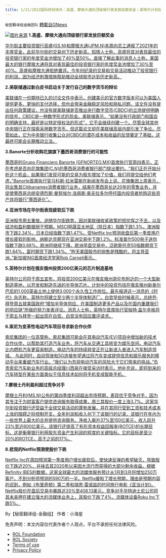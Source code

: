 ```yaml
---
title: 1/21/2022国际财经快讯：高盛、摩根大通向顶级银行家发放巨额奖金；英特尔计划投资200亿美元芯片制造基地
---
```

`秘密翻译组金融团队` [轉載自GNews](https://gnews.org/zh-hans/1890123/)

![](https://assets.gnews.org/wp-content/uploads/2022/01/图片1-130.png)[图片来源](https://www.reuters.com/)
**1.高盛、摩根大通向顶级银行家发放巨额奖金**

[华尔街主要投资银行高盛(GS.N)和摩根大通(JPM.N)本周向员工通报了2021年的丰厚奖金，此前华尔街的交易创下历史新高。知情人士称，高盛将其对表现最佳的投资银行家的年度奖金池增加了40%至50%。直接了解此事的消息人士称，美国最大的银行摩根大通将其对表现最佳的投资银行家的年度奖金池增加了30%至40%。高盛和摩根大通拒绝置评。今年创纪录的交易和交易活动推动了投资银行的利润，因为经济刺激措施帮助推动全球股市达到历史新高。](https://www.reuters.com/business/finance/exclusive-jpmorgan-bonus-pool-investment-bankers-up-30-40-2022-01-20/)

**2.美联储通过新白皮书启动关于发行自己的数字货币的辩论**

[美联储在一份期待已久的讨论文件中表示，创建美元的官方数字版本可以为美国人提供更多、更快的支付选择，但也会带来金融稳定风险和隐私问题。该文件没有提出任何政策建议，也没有就美联储是否推出央行数字货币(CBDC)的立场提供明确的信号，CBDC是一种数字形式的现金。美联储表示，“如果没有行政部门和国会的明确支持，最好是以特定授权法的形式”，它不会继续创建一个。尽管全球其他中央银行正在探索采用数字货币，但这篇论文却在美联储高层内部引发了争论。尽管如此，它为中央银行收集公众对CBDC的潜在成本和收益的反馈奠定了基础，这最终可能会长期推动立法。](https://www.reuters.com/business/fed-lays-out-risks-benefits-cbdc-paper-takes-no-policy-stance-2022-01-20/)

**3.Banorte分析收购花旗旗下墨西哥消费银行的可能性**

[墨西哥的Grupo Financiero Banorte (GFNORTEO.MX)首席执行官周四表示，正在考虑是否向花旗集团(C.N)的墨西哥消费者银行部门提出要约。“我们正在开始分析这个机会，如果我们发现可能的交易为股东增加了价值，我们将提交给他们考虑，”Banorte首席执行官马科斯·拉米雷斯在新闻发布会上说。花旗集团上周表示，将出售其Citibanamex消费者银行业务，结束在墨西哥长达20年的零售业务，并促使墨西哥总统安德烈斯·曼努埃尔·洛佩斯·奥夫拉多尔呼吁国内投资者抢购这些资产并将银行“墨西哥化”。](https://www.reuters.com/business/banorte-analyzing-possible-buy-citis-mexico-consumer-bank-2022-01-20/)

**4.亚洲市场在华尔街表现疲软后下跌**

[亚洲股市周五重挫，追随华尔街跌势，因对美联储收紧政策的担忧挥之不去，以及经济和盈利数据弱于预期。MSCI明晟亚太地区（除日本）指数下跌1.3%，澳洲股市下跌2.34%，日本日经指数下跌1.47%。受Netflix Inc预测收盘后第一季度用户增长疲软的影响，纳斯达克期货在亚洲交易中下跌1.2%。标准普尔500电子迷你指数下跌0.68%。欧洲将继续下降，欧洲早盘交易中，泛欧斯托克50指数期货下跌1.84%，富时期货下跌1.34%。“昨天美国股市的抛售是残酷的，将主导亚洲，”新加坡ING首席经济学家Rob Carnell表示。](https://www.oann.com/asian-markets-fall-after-weak-showing-on-wall-st-oil-tumbles/)

**5.英特尔计划在俄亥俄州投资200亿美元的芯片制造基地**

[英特尔公司将于周五宣布，将投资200亿美元在俄亥俄州哥伦布附近的一个大型新制造基地，以开发和制造先进的半导体芯片。计划中的投资包括在俄亥俄州新奥尔巴尼的1,000英亩土地上提供3,000个永久性工作岗位。最先报道这一消息的《时代》杂志称，英特尔将建立至少两个半导体制造厂。白宫早些时候表示，总统乔·拜登周五就美国政府“增加半导体供应、在美国制造更多产品以及在国内重建我们的供应链”所做的努力发表评论。消息人士称，英特尔首席执行官帕特·盖尔辛格将于周五与拜登一起出现在白宫。白宫没有回应置评请求。](https://www.oann.com/intel-plans-new-chip-manufacturing-site-in-ohio-report/)

**6.索尼为变革性电动汽车项目寻求新合作伙伴**

[索尼集团的一位高管称，索尼集团可能会在其电动汽车(EV)项目中增加新的技术合作伙伴，以帮助其打造汽车业务，将汽车从交通工具转变为娱乐空间。电动汽车比内燃机汽车更容易制造，电动汽车的持续转变正在让新进入者进入汽车制造领域。 与此同时，自动驾驶和5G连接有望通过将汽车变成提供信息和娱乐服务的移动平台来重塑汽车行业。“我们认为忽视电动汽车的风险大于它们带来的挑战。”负责索尼汽车新业务的高级总经理川西泉在接受采访时表示。他补充说，即将到来的汽车转型在某些方面类似于信息技术如何将手机变成智能手机。](https://www.oann.com/sony-looking-to-add-new-partners-to-its-ev-project-executive/)

**7.摩根士丹利盈利超过竞争对手**

[摩根士丹利(MS.N)公布的第四季度利润超出市场预期，表现优于竞争对手，因为其专注于为财富客户提供咨询服务取得成果，周三其股价一度上涨3.7%。这家华尔街投资银行还受益于全球交易活动的蓬勃发展，并在其同行受到工资和技术成本上涨的阻碍之际控制开支。全年利润和收入创下了该银行的记录，该银行在年内为一些世界上最大的合并提供咨询服务。净收入飙升37%至150亿美元，收入跃升23%至近600亿美元。该银行还提高了有形资本权益回报率(ROTCE)的长期目标，这是衡量银行利用股东资金产生利润的程度的关键指标。它的目标是至少20%的ROTCE，高于之前的17%。](https://www.reuters.com/business/finance/morgan-stanley-posts-higher-profit-ma-boom-2022-01-19/)

**8.悲观的Netflix预测使股价下跌**

[Netflix Inc在周四预测第一季度用户增长疲软后，使快速反弹的希望破灭，导致股价下跌近20%，并抹去其2020年以来因大流行而获得的大部分剩余收益。根据Refinitiv IBES的数据，这家全球最大的流媒体服务预计从1月到3月将增加250万客户，不到分析师预测的590万的一半。Netflix缓和了增长预期，理由是预期内容的迟到，例如《布里奇顿》第二季和瑞恩·雷诺兹的时间旅行电影《亚当计划》。Netflix股价在盘后交易中暴跌近20%至408.13美元。竞争对手华特迪士尼公司将其未来押在建立强大的流媒体业务上，其股价下跌了4%，流媒体设备Roku Inc下跌5%。](https://www.oann.com/netflix-misses-subscriber-target-offers-weak-forecast/)

By【秘密翻译组-金融组】
作者：小海星

 

免责声明：本文内容仅代表作者个人观点，平台不承担任何法律风险。

- [ROL Foundation](https://rolfoundation.org/)
- [ROL Society](https://rolsociety.org/)
- [Terms of use](https://gnews.org/terms-of-use-3/)
- [Privacy Policy](https://gnews.org/privacy-policy/)
